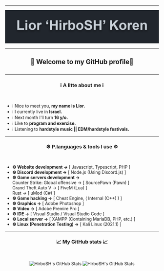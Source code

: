<div class="header">
    <hr>
    <img src="assets/header.png">
    <hr>
    <h2 align="center">👋 Welcome to my GitHub profile👋 <h2>
    <hr>
</div>

<div class="aboutMe">
    <h3 align="center">ℹ️ A litte about me ℹ️</h3>
    <br>
    <ul>
        <li>ℹ️ Nice to meet you, <b>my name is Lior.</b></li>
        <li>ℹ️ I currently live in <b>Israel.</b></li>
        <li>ℹ️ Next month I'll turn <b>16 y/o.</b></li>
        <li>ℹ️ Like to <b>program and exercise.</b></li>
        <li>ℹ️ Listening to <b>hardstyle music || EDM/hardstyle festivals.</b></li>
    </ul>
    <hr>
</div>

<div class="langsAndTools">
    <h3 align="center">⚙️ P.languages & tools I use ⚙️</h3>
    <br>
    <ul>
        <li><b>⚙️ Website development -></b> [ Javascript, Typescript, PHP ]</li>
        <li><b>⚙️ Discord development -></b> [ Node.js (Using Discord.js) ]</li>
        <li><b>⚙️ Game servers development -></b><br>Counter Strike: Global offensive -> [ SourcePawn (Pawn) ]<br>Grand Theft Auto V -> [ FiveM (Lua) ]<br>Rust -> [ uMod (C#) ]</li>
        <li><b>⚙️ Game hacking -></b> [ Cheat Engine, ( Internal (C++) ) ]</li>
        <li><b>⚙️ Graphics -></b> [ Adobe Photoshop ]</li>
        <li><b>⚙️ Video -></b> [ Adobe Premire Pro ]</li>
        <li><b>⚙️ IDE -></b> [ Visual Studio / Visual Studio Code ]</li>
        <li><b>⚙️ Local server -></b> [ XAMPP (Containing MariaDB, PHP, etc.)
        ]</li>
        <li><b>⚙️ Linux (Penetration Testing) -></b> [ Kali Linux (2021.1) ]</li>
    </ul>
    <hr>
</div>

<div class="githubStats">
    <h3 align="center">📈 My GitHub stats 📈</h3>
    <br>
    <p align="center">
        <img alt="HirboSH's GitHub Stats" src="https://github-readme-stats.vercel.app/api?username=HirboSH&theme=dark&show_icons=true&hide_border=true" />
        <img alt="HirboSH's GitHub Stats" src="https://github-readme-stats.vercel.app/api/top-langs/?username=HirboSH&theme=dark&layout=compact" />
    </p>
</div>
